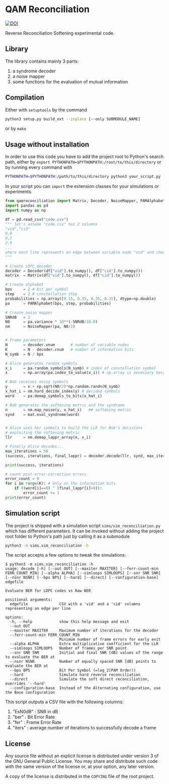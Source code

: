 # QAM Reconciliation


[![DOI](https://zenodo.org/badge/792859883.svg)](https://doi.org/10.5281/zenodo.13982981)


Reverse Reconciliation Softening experimental code.


## Library

The library contains mainly 3 parts:
1. a syndrome decoder
2. a noise mapper
3. some functions for the evaluation of mutual information

## Compilation

Either with `setuptools` by the command
```bash
python3 setup.py build_ext --inplace [--only SUBMODULE_NAME]
```
or by `make`


## Usage without installation

In order to use this code you have to add the project root to Python's search path, 
either by `export PYTHONPATH=$PYTHONPATH:/root/to/this/directory`
or by running every command with
```bash
PYTHONPATH=$PYTHONPATH:/path/to/this/directory python3 your_script.py [--your SCRIPT -s ARGUMENTS]
```

In your script you can `import` the extension classes for your simulations or experiments.

```python
from qamreconciliation import Matrix, Decoder, NoiseMapper, PAMAlphabet
import pandas as pd
import numpy as np

df = pd.read_csv("code.csv")
""" let's assume "code.csv" has 2 columns
"vid","cid"
0,0
0,2
2,9
...
where each line represents an edge between variable node "vid" and checknode "cid"
"""

# Create LDPC decoder
decoder = Decoder(df["vid"].to_numpy(), df["cid"].to_numpy())
matrix  = Matrix(df["vid"].to_numpy(), df["cid"].to_numpy())

# Create alphabet
bps     = 2 # bit per symbol
step    = 2 # constellation step
probabilities = np.array([0.15, 0.35, 0.35, 0.15], dtype=np.double)
pa      = PAMAlphabet(bps, step, probabilities)

# Create noise mapper
SNRdB   = 2
N0      = pa.variance * 10**(-SNRdB/10.0)
nm      = NoiseMapper(pa, N0/2)


# Frame parameters
N       = decoder.vnum       # number of variable nodes
K       = N - decoder.cnum   # number of information bits
N_symb  = N / bps

# Alice generates random symbols
x_i     = pa.random_symbols(N_symb) # index of constellation symbol
x       = np.array(pa.index_to_value(x_i)) # np.array is necessary because it outputs a TypedMemoryView

# Bob receives noisy symbols
y       = x + np.sqrt(N0/2)*np.random.randn(N_symb)
x_hat_i = nm.hard_decide_index(y) # decided symbols
word    = pa.demap_symbols_to_bits(x_hat_i)

# Bob generates the softening metric and the syndrome
n       = nm.map_noise(y, x_hat_i)   ## softening metric
synd    = mat.eval_syndrome(word)


# Alice uses her symbols to build the LLR for Bob's decisions
# exploiting the softening metric
llr     = nm.demap_lappr_array(n, x_i)

# Finally Alice decodes...
max_iterations = 50
(success, iterations, final_lappr) = decoder.decode(llr, synd, max_iterations)

print(success, iterations)

# count post-error-correction errors
error_count = 0
for i in range(K): # Only on the information bits
    if ((word[i]==0) ^ (final_lappr[i]>0)):
	    error_count += 1
print(error_count)

```


## Simulation script

The project is shipped with a simulation script `sims/sim_reconciliation.py` which has different parameters.
It can be invoked without adding the project root folder to Python's path just by calling it as a submodule
```bash
python3 -m sims.sim_reconciliation -h
```
The script accepts a few options to tweak the simulations:
```
$ python3 -m sims.sim_reconciliation -h
usage: decode [-h] [--out OUT] [--maxiter MAXITER] [--ferr-count-min FERR_COUNT_MIN] [--alpha ALPHA] [--simloops SIMLOOPS] [--snr SNR SNR] [--nsnr NSNR] [--bps BPS] [--hard] [--direct] [--configuration-base] edgefile

Evaluate BER for LDPC codes vs Raw BER

positional arguments:
  edgefile              CSV with a 'vid' and a 'cid' columns representing an edge per line

options:
  -h, --help            show this help message and exit
  --out OUT
  --maxiter MAXITER     Maximum number of iterations for the decoder
  --ferr-count-min FERR_COUNT_MIN
                        Minimum number of frame errors for early exit
  --alpha ALPHA         Extra multiplicative coefficient for the LLR
  --simloops SIMLOOPS   Number of frames per SNR point
  --snr SNR SNR         Initial and final SNR [dB] values of the range to evaluate the BER at
  --nsnr NSNR           Number of equally spaced SNR [dB] points to evaluate the BER at
  --bps BPS             Bit Per Symbol (=log_2(PAM Order))
  --hard                Simulate hard reverse reconciliation
  --direct              Simulate the soft direct reconciliation, overrides '--hard'
  --configuration-base  Instead of the Alternating configuration, use the Base configuration
```

This script outputs a CSV file with the following columns:
1. "EsN0dB" : SNR in dB
2. "ber" : Bit Error Rate
3. "fer" : Frame Error Rate
4. "iters" : average number of iterations to successfully decode a frame


## License

Any source file without an explicit license is distributed under version 3 of the GNU General Public License.
You may share and distribute such code with the same version of the license or, at your option, any later version.

A copy of the license is distributed in the `COPYING` file of the root project.
